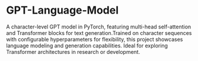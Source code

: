 # GPT-Language-Model
A character-level GPT model in PyTorch, featuring multi-head self-attention and Transformer blocks for text generation.Trained on character sequences with configurable hyperparameters for flexibility, this project showcases language modeling and generation capabilities. Ideal for exploring Transformer architectures in research or development.

